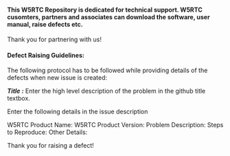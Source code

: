 #### This W5RTC Repository is dedicated for technical support. W5RTC cusomters, partners and associates can download the software, user manual, raise defects etc.

Thank you for partnering with us!

#### Defect Raising Guidelines:
  		  
The following protocol has to be followed while providing  details of the defects when new issue is created:
  		  
***Title :*** Enter the high level description of the problem in the github title textbox.
 
Enter the following details in the issue description

 W5RTC Product Name:
 W5RTC Product Version:
 Problem Description:
 Steps to Reproduce:
 Other Details:
  		  
Thank you for raising a defect!

